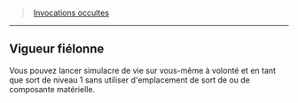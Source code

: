 ﻿---
!GenericItem
Name: Vigueur fiélonne
Id: warlock_occultsummons_hd.md#vigueur-fiélonne
ParentLink: warlock_occultsummons_hd.md#invocations-occultes
ParentName: Invocations occultes
NameLevel: 2
Attributes:
  Name: Vigueur fiélonne
  Markdown: >+
    ## <!--Name-->Vigueur fiélonne<!--/Name-->


    Vous pouvez lancer simulacre de vie sur vous-même à volonté et en tant que sort de niveau 1 sans utiliser d'emplacement de sort de ou de composante matérielle.

AttributesDictionary: >+
  Name: Vigueur fiélonne

  Markdown: >+

    ## <!--Name-->Vigueur fiélonne<!--/Name-->





    Vous pouvez lancer simulacre de vie sur vous-même à volonté et en tant que sort de niveau 1 sans utiliser d'emplacement de sort de ou de composante matérielle.



---
> [Invocations occultes](hd_warlock_occultsummons.md)

---

## Vigueur fiélonne

Vous pouvez lancer simulacre de vie sur vous-même à volonté et en tant que sort de niveau 1 sans utiliser d'emplacement de sort de ou de composante matérielle.

